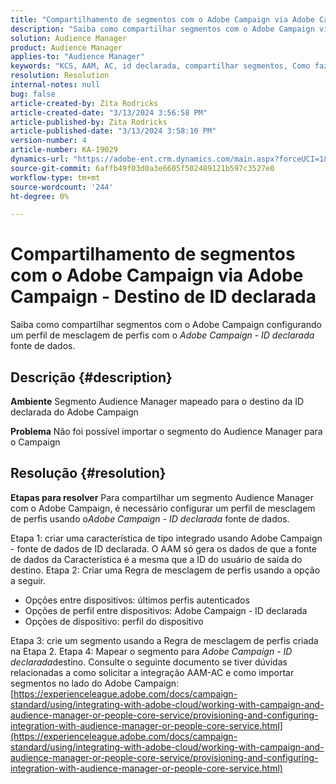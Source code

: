 ```yaml
---
title: "Compartilhamento de segmentos com o Adobe Campaign via Adobe Campaign - Destino de ID declarada"
description: "Saiba como compartilhar segmentos com o Adobe Campaign via Adobe Campaign - destino de ID declarada"
solution: Audience Manager
product: Audience Manager
applies-to: "Audience Manager"
keywords: "KCS, AAM, AC, id declarada, compartilhar segmentos, Como fazer, Adobe Audience Manager, Adobe Campaign, Destino de ID declarada"
resolution: Resolution
internal-notes: null
bug: false
article-created-by: Zita Rodricks
article-created-date: "3/13/2024 3:56:58 PM"
article-published-by: Zita Rodricks
article-published-date: "3/13/2024 3:58:10 PM"
version-number: 4
article-number: KA-19029
dynamics-url: "https://adobe-ent.crm.dynamics.com/main.aspx?forceUCI=1&pagetype=entityrecord&etn=knowledgearticle&id=fc071c51-52e1-ee11-904d-6045bd0065b6"
source-git-commit: 6affb49f03d0a3e6605f502489121b597c3527e0
workflow-type: tm+mt
source-wordcount: '244'
ht-degree: 0%

---
```


# Compartilhamento de segmentos com o Adobe Campaign via Adobe Campaign - Destino de ID declarada


Saiba como compartilhar segmentos com o Adobe Campaign configurando um perfil de mesclagem de perfis com o *Adobe Campaign - ID declarada* fonte de dados.

## Descrição {#description}


<b>Ambiente</b>
Segmento Audience Manager mapeado para o destino da ID declarada do Adobe Campaign

<b>Problema</b>
Não foi possível importar o segmento do Audience Manager para o Campaign


## Resolução {#resolution}


<b>Etapas para resolver</b>
Para compartilhar um segmento Audience Manager com o Adobe Campaign, é necessário configurar um perfil de mesclagem de perfis usando o*Adobe Campaign - ID declarada* fonte de dados.

Etapa 1: criar uma característica de tipo integrado usando Adobe Campaign - fonte de dados de ID declarada.
O AAM só gera os dados de que a fonte de dados da Característica é a mesma que a ID do usuário de saída do destino.
Etapa 2: Criar uma Regra de mesclagem de perfis usando a opção a seguir.

- Opções entre dispositivos: últimos perfis autenticados
- Opções de perfil entre dispositivos: Adobe Campaign - ID declarada
- Opções de dispositivo: perfil do dispositivo


Etapa 3: crie um segmento usando a Regra de mesclagem de perfis criada na Etapa 2.
Etapa 4: Mapear o segmento para *Adobe Campaign - ID declarada*destino.
Consulte o seguinte documento se tiver dúvidas relacionadas a como solicitar a integração AAM-AC e como importar segmentos no lado do Adobe Campaign: [https://experienceleague.adobe.com/docs/campaign-standard/using/integrating-with-adobe-cloud/working-with-campaign-and-audience-manager-or-people-core-service/provisioning-and-configuring-integration-with-audience-manager-or-people-core-service.html](https://experienceleague.adobe.com/docs/campaign-standard/using/integrating-with-adobe-cloud/working-with-campaign-and-audience-manager-or-people-core-service/provisioning-and-configuring-integration-with-audience-manager-or-people-core-service.html)
